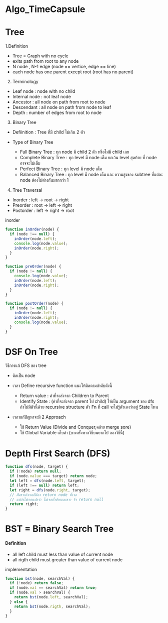 # Algo_TimeCapsule

# Tree

1.Definition

- Tree = Graph with no cycle
- exits path from root to any node
- N node , N-1 edge (node == vertice, edge == line)
- each node has one parent except root (root has no parent)

2. Terminology

- Leaf node : node with no child
- Internal node : not leaf node
- Ancestor : all node on path from root to node
- Descendant : all node on path from node to leaf
- Depth : number of edges from root to node

3. Binary Tree

- Defiinition : Tree ที่มี child ไม่เกิน 2 ตัว
- Type of Binary Tree

  - Full Binary Tree : ทุก node มี child 2 ตัว หรือไม่มี child เลย
  - Complete Binary Tree : ทุก level มี node เต็ม ยกเว้น level สุดท้าย ที่ node อาจจะไม่เต็ม
  - Perfect Binary Tree : ทุก level มี node เต็ม
  - Balanced Binary Tree : ทุก level มี node เต็ม และ ความสูงของ subtree ที่แต่ละ node ต้องไม่ต่างกันมากกว่า 1

4. Tree Traversal

- Inorder : left -> root -> right
- Preorder : root -> left -> right
- Postorder : left -> right -> root

inorder

```js
function inOrder(node) {
  if (node !== null) {
    inOrder(node.left);
    console.log(node.value);
    inOrder(node.right);
  }
}
```

```js
function preOrder(node) {
  if (node != null) {
    console.log(node.value);
    inOrder(node.left);
    inOrder(node.right);
  }
}
```

```js
function postOrder(node) {
  if (node != null) {
    inOrder(node.left);
    inOrder(node.right);
    console.log(node.value);
  }
}
```

# DSF On Tree

วิธีการแก้ DFS ของ tree

- คิดเป็น node
- เวลา Define recursive function แนะให้คิดตามลำดับดังนี้

  - Return value : ค่าที่จะส่งจาก Children to Parent
  - Identify State : (ค่าที่จะส่งจาก parent ไป child) ให้เป็น argument ของ dfs  
    ถ้าไม่มีตัวนี้ด้วย recursive structure ตัว Fn ที่ call จะไม่รู้ตัวเองว่าอยู่ State ไหน

- เวลาแก้ปัญหาจะมี 2 Approach
  - ใช้ Return Value (Divide and Conquer,คล้าย merge sore)
  - ใช้ Global Variable เก็บค่า (บางครั้งหากวิธีบนยากไป ลองวิธีนี้)

# Depth First Search (DFS)

```js
function dfs(node, target) {
  if (!node) return null;
  if (node.value === target) return node;
  let left = dfs(node.left, target);
  if (left !== null) return left;
  let right = dfs(node.right, target);
  // ฝังขวาถ้าเจอก็ต้อง return node ที่เจอ
  // แต่ถ้าไม่เจอแปลว่า ไม่เจอทั้งซ้ายและขวา จึง return null
  return right;
}
```

# BST = Binary Search Tree

#### Definition

- all left child must less than value of current node
- all rigth child must greater than value of current node

implementation

```js
function bst(node, searchVal) {
  if (!node) return false;
  if (node.val == searchVal) return true;
  if (node.val > searchVal) {
    return bst(node.left, searchVal);
  } else {
    return bst(node.rigth, searchVal);
  }
}
```
